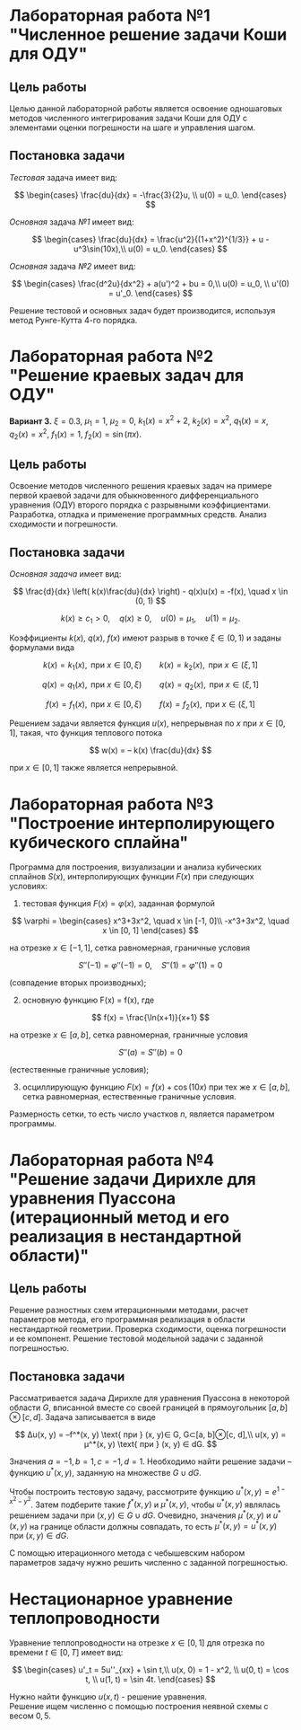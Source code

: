 # Лабораторная работа №1 "Численное решение задачи Коши для ОДУ"

## Цель работы

Целью данной лабораторной работы является освоение одношаговых методов численного интегрирования задачи Коши для ОДУ с элементами оценки погрешности на шаге и управления шагом.

## Постановка задачи

*Тестовая* задача имеет вид:

$$
\begin{cases}
    \frac{du}{dx} = -\frac{3}{2}u, \\
    u(0) = u_0.
\end{cases}
$$

*Основная* задача *№1* имеет вид:

$$
\begin{cases}
    \frac{du}{dx} = \frac{u^2}{(1+x^2)^{1/3}} + u - u^3\sin(10x),\\
    u(0) = u_0.
\end{cases}
$$

*Основная* задача *№2* имеет вид:

$$
    \begin{cases}
        \frac{d^2u}{dx^2} + a(u')^2 + bu = 0,\\
        u(0) = u_0, \\
        u'(0) =  u'_0.
    \end{cases}
$$

Решение тестовой и основных задач будет производится, используя метод Рунге-Кутта 4-го порядка.  

# Лабораторная работа №2 "Решение краевых задач для ОДУ"

**Вариант 3.** $\xi = 0.3$, $\mu_1 = 1$, $\mu_2 = 0$, $k_1(x) = x^2 + 2$, $k_2(x) = x^2$, $q_1(x) = x$, $q_2(x) = x^2$, $f_1(x) = 1$, $f_2(x) = \sin(\pi x)$. 

## Цель работы

Освоение методов численного решения краевых задач на примере первой краевой задачи для обыкновенного дифференциального уравнения (ОДУ) второго порядка с разрывными коэффициентами. Разработка, отладка и применение программных средств. Анализ сходимости и погрешности.

## Постановка задачи

*Основная задача* имеет вид:

$$
\frac{d}{dx} \left( k(x)\frac{du}{dx} \right) - q(x)u(x) = -f(x), \quad x \in (0, 1) 
$$

$$ 
k(x) \ge c_1 > 0, \quad q(x) \ge 0, \quad u(0)=\mu_1, \quad u(1) = \mu_2.
$$

Коэффициенты $k(x)$, $q(x)$, $f(x)$ имеют разрыв в точке $\xi \in (0, 1)$ и заданы формулами вида

$$
k(x) = k_1(x), \text{ при } x \in [0, \xi) \qquad k(x) = k_2(x), \text{ при } x \in (\xi, 1]
$$

$$
q(x) = q_1(x), \text{ при } x \in [0, \xi) \qquad q(x) = q_2(x), \text{ при } x \in (\xi, 1]
$$

$$
f(x) = f_1(x), \text{ при } x \in [0, \xi) \qquad f(x) = f_2(x), \text{ при } x \in (\xi, 1]
$$

Решением задачи является функция $u(x)$, непрерывная по $x$ при
$x ∈ [0, 1]$, такая, что функция теплового потока

$$
w(x) = – k(x) \frac{du}{dx}
$$

при $x ∈ [0, 1]$ также является непрерывной.


# Лабораторная работа №3 "Построение интерполирующего кубического сплайна"

Программа для построения, визуализации и анализа кубических сплайнов $S(x)$, интерполирующих функции $F(x)$ при следующих условиях:

1. тестовая функция $F(x) = \varphi(x)$, заданная формулой

$$
\varphi =
\begin{cases}
    x^3+3x^2, \quad x \in [-1, 0]\\
    -x^3+3x^2, \quad x \in [0, 1]
\end{cases}
$$

на отрезке $x \in [-1, 1]$, сетка равномерная, граничные условия

$$
S''(-1) = \varphi''(-1) = 0, \quad S''(1) = \varphi''(1) = 0
$$

(совпадение вторых производных);

2. основную функцию F(x) = f(x), где

$$
f(x) = \frac{\ln(x+1)}{x+1}
$$

на отрезке $x \in [a, b]$, сетка равномерная, граничные условия

$$
S''(a) = S''(b) = 0
$$

(естественные граничные условия);

3. осциллирующую функцию $F(x) = f(x) + \cos(10x)$ при тех же $x \in [a, b]$, сетка равномерная, естественные граничные условия.

Размерность сетки, то есть число участков $n$, является параметром программы.


# Лабораторная работа №4 "Решение задачи Дирихле для уравнения Пуассона (итерационный метод и его реализация в нестандартной области)"

## Цель работы

Решение разностных схем итерационными методами, расчет параметров метода, его программная реализация в области нестандартной геометрии. Проверка сходимости, оценка погрешности и ее компонент. Решение тестовой модельной задачи с заданной погрешностью.

## Постановка задачи

Рассматривается задача Дирихле для уравнения Пуассона в некоторой области $G$, вписанной вместе со своей границей в прямоугольник $[a, b]⊗[c, d ]$.
Задача записывается в виде

$$
Δu(x, y) = –f^*(x, y) \text{ при } (x, y)∈ G, G⊂[a, b]⊗[c, d],\\
u(x, y) = μ^*(x, y) \text{ при } (x, y) ∈ dG.
$$

Значения $a=-1, b=1, c=-1, d=1$. Необходимо найти решение задачи – функцию $u^*(x, y)$, заданную на множестве $G ∪ dG$.

Чтобы построить тестовую задачу, рассмотрите функцию $u^*(x,y)=e^{1-x^2-y^2}$. Затем подберите такие $f^*(x, y)$ и $μ^*(x, y)$,
чтобы $u^*(x, y)$ являлась решением задачи при $(x, y) ∈ G ∪ dG$. Очевидно, значения $μ^*(x, y)$ и $u^*(x, y)$ на границе области должны совпадать, то есть $μ^*(x, y) = u^*(x, y)$
при $(x, y)∈dG$.

С помощью итерационного метода с чебышевским набором параметров задачу нужно решить численно с заданной погрешностью.


# Нестационарное уравнение теплопроводности

Уравнение теплопроводности на отрезке $x ∈ [0, 1]$ для отрезка по времени $t ∈ [0, T]$ имеет вид:

$$
\begin{cases}
    u'_t = 5u''_{xx} + \sin t,\\
    u(x, 0) = 1 - x^2, \\
    u(0, t) = \cos t, \\
    u(1, t) = \sin 4t.
\end{cases}
$$

Нужно найти функцию $u(x, t)$ - решение уравнения. \
Решение ищем численно с помощью построения неявной схемы с весом $0,5$. 